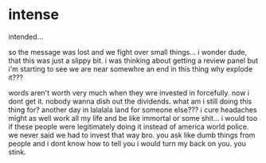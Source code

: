 # intense

intended...

so the message was lost and we fight over small things...  i wonder dude, that this was just a slippy bit.  i was thinking about getting a review panel but i'm starting to see we are near somewhre an end in this thing why explode it???

words aren't worth very much when they wre invested in forcefully.  now i dont get it.  nobody wanna dish out the dividends.  what am i still doing this thing for?  another day in lalalala land for someone else???  i cure headaches might as well work all my life and be like immortal or some shit...  i would too if these people were legitimately doing it instead of america world police.  we never said we had to invest that way bro. you ask like dumb things from people and i dont know how to tell you i would turn my back on you.  you stink.
